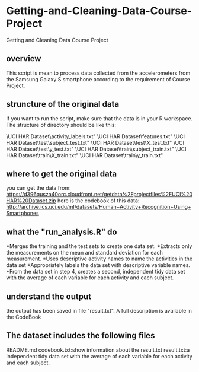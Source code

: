 # Getting-and-Cleaning-Data-Course-Project
Getting and Cleaning Data Course Project

## overview
This script is mean to process data collected from the accelerometers from the Samsung Galaxy S smartphone according to the requirement of Course Project.

## struncture of the original data
If you want to run the script, make sure that the data is in your R workspace. The structure of directory should be like this:

\\UCI HAR Dataset\\activity_labels.txt"
\\UCI HAR Dataset\\features.txt"
\\UCI HAR Dataset\\test\\subject_test.txt"
\\UCI HAR Dataset\\test\\X_test.txt"
\\UCI HAR Dataset\\test\\y_test.txt"
\\UCI HAR Dataset\\train\\subject_train.txt"
\\UCI HAR Dataset\\train\\X_train.txt"
\\UCI HAR Dataset\\train\\y_train.txt"

## where to get the original data
you can get the data from:
https://d396qusza40orc.cloudfront.net/getdata%2Fprojectfiles%2FUCI%20HAR%20Dataset.zip
here is the codebook of this data:
http://archive.ics.uci.edu/ml/datasets/Human+Activity+Recognition+Using+Smartphones

## what the "run_analysis.R" do
*Merges the training and the test sets to create one data set.
*Extracts only the measurements on the mean and standard deviation for each measurement.
*Uses descriptive activity names to name the activities in the data set
*Appropriately labels the data set with descriptive variable names.
*From the data set in step 4, creates a second, independent tidy data set with the average of each variable for each activity and each subject.

## understand the output
the output has been saved in file "result.txt". A full description is available in the CodeBook

## The dataset includes the following files
README.md
codebook.txt:show information about the result.txt
result.txt:a independent tidy data set with the average of each variable for each activity and each subject.

